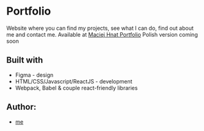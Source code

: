 # Portfolio
Website where you can find my projects, see what I can do, find out about me and contact me.
Available at [Maciej Hnat Portfolio](https://mecies.github.io/me/)
Polish version coming soon

## Built with
- Figma - design
- HTML/CSS/Javascript/ReactJS - development
- Webpack, Babel & couple react-friendly libraries

## Author:
- [me](https://github.com/mecies)

